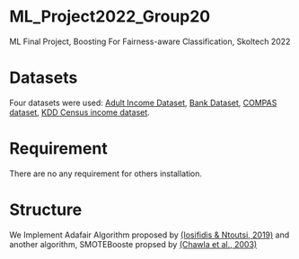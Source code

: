 # ML_Project2022_Group20
ML Final Project, Boosting For Fairness-aware Classification, Skoltech 2022
# Datasets
Four datasets were used: [Adult Income Dataset](https://www.kaggle.com/datasets/uciml/adult-census-income), [Bank Dataset](https://www.kaggle.com/datasets/prakharrathi25/banking-dataset-marketing-targets?select=train.csv), [COMPAS dataset](https://raw.githubusercontent.com/propublica/compas-analysis/master/compas-scores-two-years.csv), [KDD Census income dataset](https://archive.ics.uci.edu/ml/datasets/Census-Income+(KDD)).
# Requirement
There are no any requirement for others installation.
# Structure
We Implement Adafair Algorithm proposed by [(Iosifidis & Ntoutsi, 2019)](https://arxiv.org/pdf/1909.08982.pdf)
and another algorithm, SMOTEBooste propsed by [(Chawla et al., 2003)](https://link.springer.com/chapter/10.1007/978-3-540-39804-2_12)
